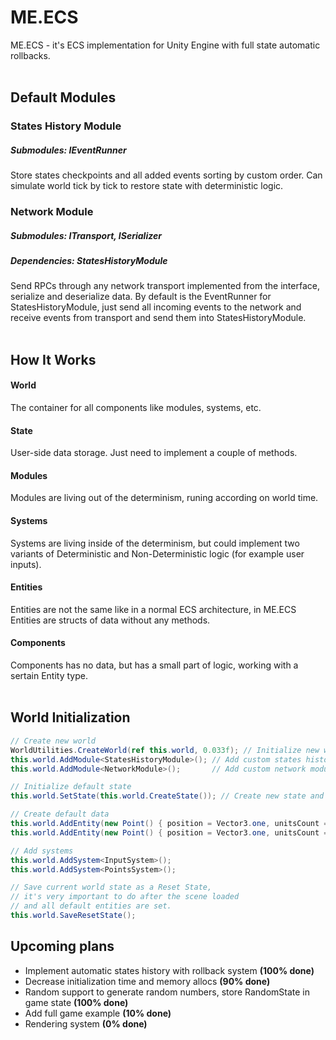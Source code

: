 # ME.ECS
ME.ECS - it's ECS implementation for Unity Engine with full state automatic rollbacks.
<br>
<br>

## Default Modules
### States History Module
##### Submodules: IEventRunner
Store states checkpoints and all added events sorting by custom order. Can simulate world tick by tick to restore state with deterministic logic.

### Network Module
##### Submodules: ITransport, ISerializer
##### Dependencies: StatesHistoryModule
Send RPCs through any network transport implemented from the interface, serialize and deserialize data.
By default is the EventRunner for StatesHistoryModule, just send all incoming events to the network and receive events from transport and send them into StatesHistoryModule.
<br>
<br>

## How It Works
#### World
The container for all components like modules, systems, etc.
#### State
User-side data storage. Just need to implement a couple of methods.
#### Modules
Modules are living out of the determinism, runing according on world time.
#### Systems
Systems are living inside of the determinism, but could implement two variants of Deterministic and Non-Deterministic logic (for example user inputs).
#### Entities
Entities are not the same like in a normal ECS architecture, in ME.ECS Entities are structs of data without any methods.
#### Components
Components has no data, but has a small part of logic, working with a sertain Entity type.
<br>
<br>

## World Initialization
```csharp
// Create new world
WorldUtilities.CreateWorld(ref this.world, 0.033f); // Initialize new world with custom tick time
this.world.AddModule<StatesHistoryModule>(); // Add custom states history module
this.world.AddModule<NetworkModule>();       // Add custom network module

// Initialize default state
this.world.SetState(this.world.CreateState()); // Create new state and set it by default

// Create default data
this.world.AddEntity(new Point() { position = Vector3.one, unitsCount = 99f, increaseRate = 1f });
this.world.AddEntity(new Point() { position = Vector3.one, unitsCount = 1f, increaseRate = 1f });

// Add systems
this.world.AddSystem<InputSystem>();
this.world.AddSystem<PointsSystem>();

// Save current world state as a Reset State,
// it's very important to do after the scene loaded
// and all default entities are set.
this.world.SaveResetState();
```

## Upcoming plans
- Implement automatic states history with rollback system <b>(100% done)</b>
- Decrease initialization time and memory allocs <b>(90% done)</b>
- Random support to generate random numbers, store RandomState in game state <b>(100% done)</b>
- Add full game example <b>(10% done)</b>
- Rendering system <b>(0% done)</b>
